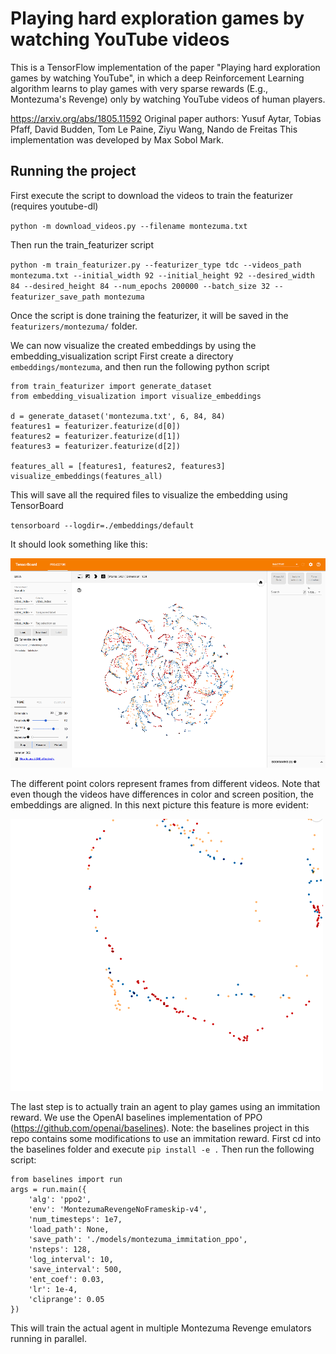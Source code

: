 # Playing hard exploration games by watching YouTube videos

This is a TensorFlow implementation of the paper "Playing hard exploration games by watching YouTube", in which a deep Reinforcement Learning algorithm learns to play games with very sparse rewards (E.g., Montezuma's Revenge) only by watching YouTube videos of human players.

https://arxiv.org/abs/1805.11592
Original paper authors: Yusuf Aytar, Tobias Pfaff, David Budden, Tom Le Paine, Ziyu Wang, Nando de Freitas
This implementation was developed by Max Sobol Mark.

## Running the project
First execute the script to download the videos to train the featurizer (requires youtube-dl)

`python -m download_videos.py --filename montezuma.txt`

Then run the train_featurizer script

`python -m train_featurizer.py --featurizer_type tdc --videos_path montezuma.txt --initial_width 92 --initial_height 92 --desired_width 84 --desired_height 84 --num_epochs 200000 --batch_size 32 --featurizer_save_path montezuma`

Once the script is done training the featurizer, it will be saved in the `featurizers/montezuma/` folder.

We can now visualize the created embeddings by using the embedding_visualization script
First create a directory `embeddings/montezuma`, and then run the following python script


```
from train_featurizer import generate_dataset
from embedding_visualization import visualize_embeddings

d = generate_dataset('montezuma.txt', 6, 84, 84)
features1 = featurizer.featurize(d[0])
features2 = featurizer.featurize(d[1])
features3 = featurizer.featurize(d[2])

features_all = [features1, features2, features3]
visualize_embeddings(features_all)
```

This will save all the required files to visualize the embedding using TensorBoard

`tensorboard --logdir=./embeddings/default`

It should look something like this:

![TensorBoard window](/t-sne.png "TensorBoard window")

The different point colors represent frames from different videos. Note that even though the videos have differences in color and screen position, the embeddings are aligned. In this next picture this feature is more evident:

![Alignment between videos](/alignment_demo.png "Alignment between videos")


The last step is to actually train an agent to play games using an immitation reward. We use the OpenAI baselines implementation of PPO (https://github.com/openai/baselines).
Note: the baselines project in this repo contains some modifications to use an immitation reward.
First cd into the baselines folder and execute `pip install -e .`
Then run the following script:
```
from baselines import run
args = run.main({
    'alg': 'ppo2',
    'env': 'MontezumaRevengeNoFrameskip-v4',
    'num_timesteps': 1e7,
    'load_path': None,
    'save_path': './models/montezuma_immitation_ppo',
    'nsteps': 128,
    'log_interval': 10,
    'save_interval': 500,
    'ent_coef': 0.03,
    'lr': 1e-4,
    'cliprange': 0.05
})
```

This will train the actual agent in multiple Montezuma Revenge emulators running in parallel.